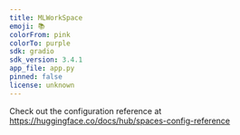 ```yaml
---
title: MLWorkSpace
emoji: 📚
colorFrom: pink
colorTo: purple
sdk: gradio
sdk_version: 3.4.1
app_file: app.py
pinned: false
license: unknown
---
```


Check out the configuration reference at https://huggingface.co/docs/hub/spaces-config-reference
